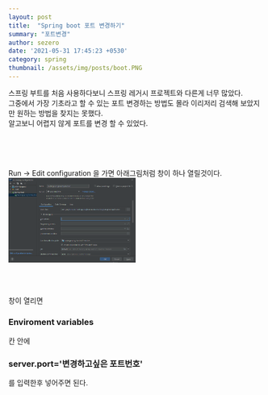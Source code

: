```yaml
---
layout: post
title:  "Spring boot 포트 변경하기"
summary: "포트변경"
author: sezero
date: '2021-05-31 17:45:23 +0530'
category: spring
thumbnail: /assets/img/posts/boot.PNG
---
```


<p>스프링 부트를 처음 사용하다보니 스프링 레거시 프로젝트와 다른게 너무 많았다. <br>
 그중에서 가장 기초라고 할 수 있는 포트 변경하는 방법도 몰라 이리저리 검색해 보았지만 원하는 방법을 찾지는 못했다. 
 <br>
알고보니 어렵지 않게 포트를 변경 할 수 있었다.    
</p>

<br><br><br>

<p>Run -> Edit configuration 을 가면 아래그림처럼 창이 하나 열릴것이다.

<img src="/assets/img/posts/editconfiguration.PNG" width="50%" height="50%">



<br><br>

<p>창이 열리면 <h3>Enviroment variables</h3>  칸 안에 <h3>server.port='변경하고싶은 포트번호'</h3> 를 입력한후 넣어주면 된다.
    
</p>

